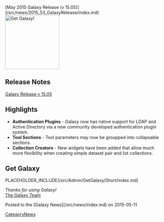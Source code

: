 <div class='newsItemHeader'>[May 2015 Galaxy Release (v 15.05)](/src/news/2015_53_GalaxyRelease/index.md)</div>

<div class='right'><a href='http://getgalaxy.org'><img src="/src/images/Logos/GetGalaxyOrg.png" alt="Get Galaxy!" width=175 /></a></div>
 
## Release Notes

[Galaxy Release v 15.05](http://galaxy.readthedocs.org/en/master/releases/15.05_announce.html)

## Highlights

* **Authentication Plugins** - Galaxy now has native support for LDAP and Active Directory via a new community developed authentication plugin system.
* **Tool Sections** - Tool parameters may now be groupped into collapsable sections.
* **Collection Creators** - New widgets have been added that allow much more flexibility when creating simple dataset pair and list collections.

## Get Galaxy

PLACEHOLDER_INCLUDE(/src/Admin/GetGalaxy/Short/index.md)



*Thanks for using Galaxy!* <br />
[The Galaxy Team](/src/GalaxyTeam/index.md)

<div class='newsItemFooter'>Posted to the [Galaxy News](/src/news/index.md) on 2015-05-11</div>

[CategoryNews](/src/CategoryNews/index.md)
